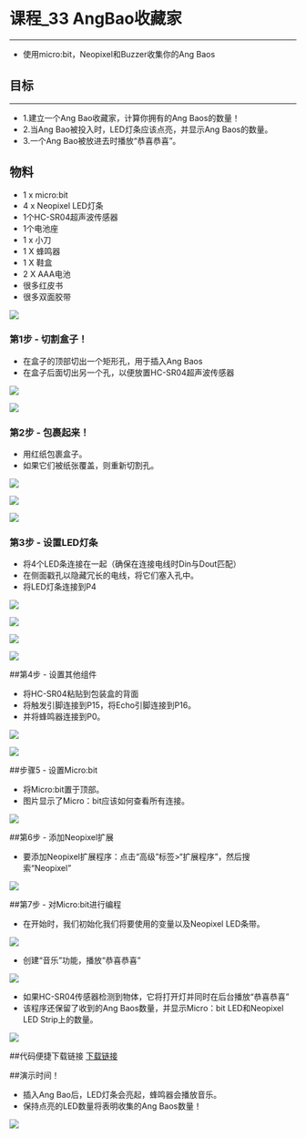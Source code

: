 ﻿# 课程_33 AngBao收藏家
---
- 使用micro:bit，Neopixel和Buzzer收集你的Ang Baos

## 目标
---
- 1.建立一个Ang Bao收藏家，计算你拥有的Ang Baos的数量！
- 2.当Ang Bao被投入时，LED灯条应该点亮，并显示Ang Baos的数量。
- 3.一个Ang Bao被放进去时播放“恭喜恭喜”。

## 物料
- 1 x micro:bit
- 4 x Neopixel LED灯条
- 1个HC-SR04超声波传感器
- 1个电池座
- 1 x 小刀
- 1 X 蜂鸣器
- 1 X 鞋盒
- 2 X AAA电池
- 很多红皮书
- 很多双面胶带

![](https://wiki-media-ef.oss-cn-hongkong.aliyuncs.com//images/R4ZM6kx.jpg)

### 第1步 - 切割盒子！
- 在盒子的顶部切出一个矩形孔，用于插入Ang Baos
- 在盒子后面切出另一个孔，以便放置HC-SR04超声波传感器

![](https://wiki-media-ef.oss-cn-hongkong.aliyuncs.com//images/QlIrxJg.jpg)

![](https://wiki-media-ef.oss-cn-hongkong.aliyuncs.com//images/PPt742n.jpg)

### 第2步 - 包裹起来！
- 用红纸包裹盒子。
- 如果它们被纸张覆盖，则重新切割孔。

![](https://wiki-media-ef.oss-cn-hongkong.aliyuncs.com//images/DhupSq2.jpg)

![](https://wiki-media-ef.oss-cn-hongkong.aliyuncs.com//images/P1TtAdr.jpg)

![](https://wiki-media-ef.oss-cn-hongkong.aliyuncs.com//images/x7ez9hu.jpg)


### 第3步 - 设置LED灯条
- 将4个LED条连接在一起（确保在连接电线时Din与Dout匹配）
- 在侧面戳孔以隐藏冗长的电线，将它们塞入孔中。
- 将LED灯条连接到P4

![](https://wiki-media-ef.oss-cn-hongkong.aliyuncs.com//images/0c0djth.jpg)

![](https://wiki-media-ef.oss-cn-hongkong.aliyuncs.com//images/Z3ZbExJ.jpg)

![](https://wiki-media-ef.oss-cn-hongkong.aliyuncs.com//images/ONLE40o.jpg)

![](https://wiki-media-ef.oss-cn-hongkong.aliyuncs.com//images/Iic2fBT.jpg)



##第4步 - 设置其他组件
- 将HC-SR04粘贴到包装盒的背面
- 将触发引脚连接到P15，将Echo引脚连接到P16。
- 并将蜂鸣器连接到P0。

![](https://wiki-media-ef.oss-cn-hongkong.aliyuncs.com//images/BBOYzEx.jpg)

![](https://wiki-media-ef.oss-cn-hongkong.aliyuncs.com//images/DK5Kg0c.jpg)

##步骤5 - 设置Micro:bit
- 将Micro:bit置于顶部。
- 图片显示了Micro：bit应该如何查看所有连接。

![](https://wiki-media-ef.oss-cn-hongkong.aliyuncs.com//images/79ePORT.jpg)

##第6步 - 添加Neopixel扩展
- 要添加Neopixel扩展程序：点击“高级”标签>“扩展程序”，然后搜索“Neopixel”

![](https://wiki-media-ef.oss-cn-hongkong.aliyuncs.com//images/Lw5Y5w7.png)

##第7步 - 对Micro:bit进行编程

- 在开始时，我们初始化我们将要使用的变量以及Neopixel LED条带。

![](https://wiki-media-ef.oss-cn-hongkong.aliyuncs.com//images/snsHbnY.png)

- 创建“音乐”功能，播放“恭喜恭喜”
 
![](https://wiki-media-ef.oss-cn-hongkong.aliyuncs.com//images/CbsaXnD.png)

- 如果HC-SR04传感器检测到物体，它将打开灯并同时在后台播放“恭喜恭喜” 
- 该程序还保留了收到的Ang Baos数量，并显示Micro：bit LED和Neopixel LED Strip上的数量。

![](https://wiki-media-ef.oss-cn-hongkong.aliyuncs.com//images/GwFoLVj.png)

##代码便捷下载链接
[下载链接](https://makecode.microbit.org/_Av4KM3ErEe2A)

##演示时间！
- 插入Ang Bao后，LED灯条会亮起，蜂鸣器会播放音乐。
- 保持点亮的LED数量将表明收集的Ang Baos数量！

![](https://wiki-media-ef.oss-cn-hongkong.aliyuncs.com//images/Db0hcZh.gif)
